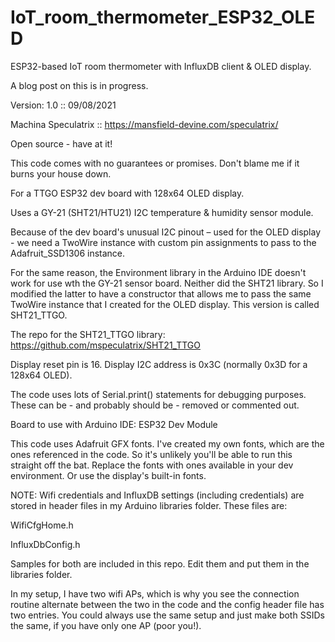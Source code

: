 # IoT_room_thermometer_ESP32_OLED

ESP32-based IoT room thermometer with InfluxDB client & OLED display.

A blog post on this is in progress.

Version: 1.0  ::  09/08/2021  

Machina Speculatrix :: https://mansfield-devine.com/speculatrix/
 
Open source - have at it!
  
This code comes with no guarantees or promises. Don't blame me if it burns your house down.

For a TTGO ESP32 dev board with 128x64 OLED display.
 
Uses a GY-21 (SHT21/HTU21) I2C temperature & humidity sensor module.
 
Because of the dev board's unusual I2C pinout – used for the OLED display - we need a TwoWire instance with custom pin assignments to pass to the Adafruit_SSD1306 instance.

For the same reason, the Environment library in the Arduino IDE doesn't work for use wth the GY-21 sensor board.
Neither did the SHT21 library. So I modified the latter to have a constructor that allows me to pass the same TwoWire instance that I created for the OLED display. This version is called SHT21_TTGO.

The repo for the SHT21_TTGO library: https://github.com/mspeculatrix/SHT21_TTGO

Display reset pin is 16.
Display I2C address is 0x3C (normally 0x3D for a 128x64 OLED).
  
The code uses lots of Serial.print() statements for debugging purposes. These can be - and probably should be - removed or commented out.

Board to use with Arduino IDE: ESP32 Dev Module

This code uses Adafruit GFX fonts. I've created my own fonts, which are the ones referenced in the code. So it's unlikely you'll be able to run this straight off the bat. Replace the fonts with ones available in your dev environment. Or use the display's built-in fonts.
  
NOTE: Wifi credentials and InfluxDB settings (including credentials) are stored in header files in my Arduino libraries folder. These files are:

WifiCfgHome.h

InfluxDbConfig.h

Samples for both are included in this repo. Edit them and put them in the libraries folder.

In my setup, I have two wifi APs, which is why you see the connection routine alternate between the two in the code and the config header file has two entries. You could always use the same setup and just make both SSIDs the same, if you have only one AP (poor you!).
